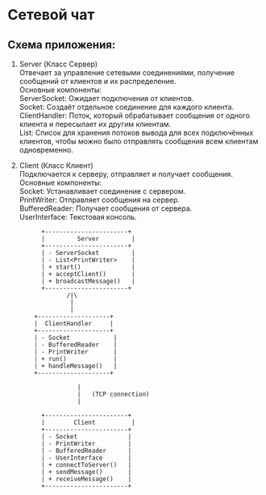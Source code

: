 # Сетевой чат #

## Схема приложения: ##  
1.	Server (Класс Сервер)  
	Отвечает за управление сетевыми соединениями, получение сообщений от клиентов и их распределение.  
	Основные компоненты:  
	ServerSocket: Ожидает подключения от клиентов.  
	Socket: Создаёт отдельное соединение для каждого клиента.  
	ClientHandler: Поток, который обрабатывает сообщения от одного клиента и пересылает их другим клиентам.  
	List<PrintWriter>: Список для хранения потоков вывода для всех подключённых клиентов, чтобы можно было отправлять сообщения всем клиентам одновременно.  
2.	Client (Класс Клиент)  
	Подключается к серверу, отправляет и получает сообщения.  
	Основные компоненты:  
	Socket: Устанавливает соединение с сервером.  
	PrintWriter: Отправляет сообщения на сервер.  
	BufferedReader: Получает сообщения от сервера.  
	UserInterface: Текстовая консоль.  

              +-----------------------+
              |         Server         |
              +-----------------------+
              | - ServerSocket         |
              | - List<PrintWriter>    |
              | + start()              |
              | + acceptClient()       |
              | + broadcastMessage()   |
              +-----------------------+
                     /|\    
                      |    
                      |    
            +--------------------+
            |  ClientHandler     |
            +--------------------+
            | - Socket            |
            | - BufferedReader    |
            | - PrintWriter       |
            | + run()             |
            | + handleMessage()   |
            +--------------------+

                        |
                        |   (TCP connection)
                        |

              +-----------------------+
              |        Client          |
              +-----------------------+
              | - Socket              |
              | - PrintWriter         |
              | - BufferedReader      |
              | - UserInterface       |
              | + connectToServer()   |
              | + sendMessage()       |
              | + receiveMessage()    |
              +-----------------------+

